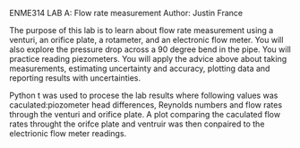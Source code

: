 ENME314 LAB A: Flow rate measurement 
Author: Justin France

The purpose of this lab is to learn about flow rate measurement using a venturi, an orifice plate, a 
rotameter, and an electronic flow meter. You will also explore the pressure drop across a 90 degree bend in 
the pipe. You will practice reading piezometers. You will apply the advice above about taking 
measurements, estimating uncertainty and accuracy, plotting data and reporting results with 
uncertainties. 

 Python t was used to procese  the lab results where following values was caculated:piozometer head differences, 
Reynolds numbers and flow rates through the venturi and orifice plate. A plot comparing the caculated flow rates throught the orifce plate
and  ventruir was then conpaired to the electrionic flow meter readings. 
